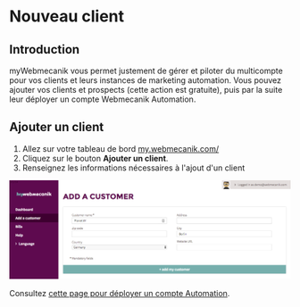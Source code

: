 # Nouveau client

## Introduction ##

myWebmecanik vous permet justement de gérer et piloter du multicompte pour vos clients et leurs instances de marketing automation. Vous pouvez ajouter vos clients et prospects (cette action est gratuite), puis par la suite leur déployer un compte Webmecanik Automation.

## Ajouter un client ##

1. Allez sur votre tableau de bord [my.webmecanik.com/](https://my.webmecanik.com/)
2. Cliquez sur le bouton **Ajouter un client**.
3. Renseignez les informations nécessaires à l'ajout d'un client

![image](assets/new-customer.png)

Consultez [cette page pour déployer un compte Automation](new-instance.md).
